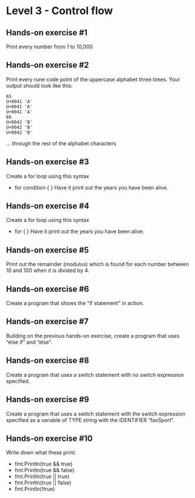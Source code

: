 # Level 3 - Control flow

## Hands-on exercise #1
Print every number from 1 to 10,000

## Hands-on exercise #2
Print every rune code point of the uppercase alphabet three times. Your output should look like this:

    65
    U+0041 'A'
    U+0041 'A'
    U+0041 'A'
    66
    U+0042 'B'
    U+0042 'B'
    U+0042 'B'

... through the rest of the alphabet characters

## Hands-on exercise #3
Create a for loop using this syntax
* for condition { }
Have it print out the years you have been alive.

## Hands-on exercise #4
Create a for loop using this syntax
* for { }
Have it print out the years you have been alive.

## Hands-on exercise #5
Print out the remainder (modulus) which is found for each number between 10 and 100 when it is divided by 4.

## Hands-on exercise #6
Create a program that shows the “if statement” in action.

## Hands-on exercise #7
Building on the previous hands-on exercise, create a program that uses “else if” and “else”.

## Hands-on exercise #8
Create a program that uses a switch statement with no switch expression specified.

## Hands-on exercise #9
Create a program that uses a switch statement with the switch expression specified as a variable of TYPE string with the IDENTIFIER “favSport”.

## Hands-on exercise #10
Write down what these print:
* fmt.Println(true && true)
* fmt.Println(true && false)
* fmt.Println(true || true)
* fmt.Println(true || false)
* fmt.Println(!true)
